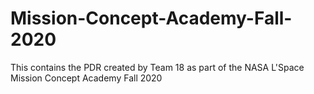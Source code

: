 # Mission-Concept-Academy-Fall-2020
This contains the PDR created by Team 18 as part of the NASA L'Space Mission Concept Academy Fall 2020
